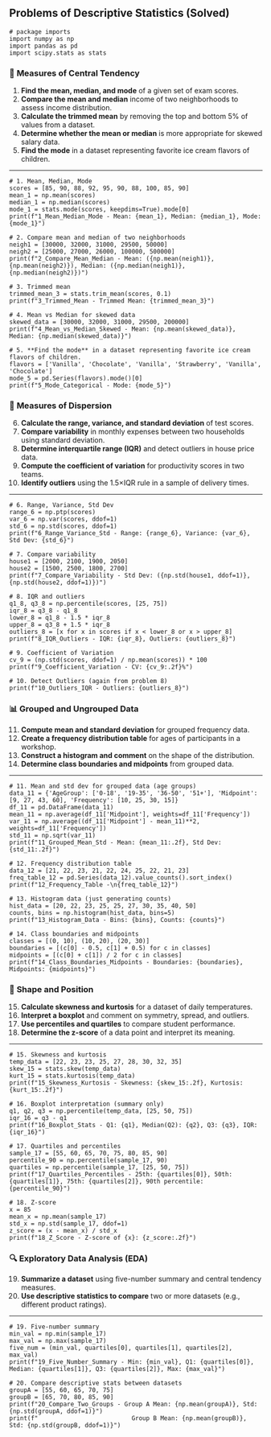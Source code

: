 ## Problems of Descriptive Statistics (Solved)

```
# package imports
import numpy as np
import pandas as pd
import scipy.stats as stats

```
### 🔢 **Measures of Central Tendency**

1. **Find the mean, median, and mode** of a given set of exam scores.
2. **Compare the mean and median** income of two neighborhoods to assess income distribution.
3. **Calculate the trimmed mean** by removing the top and bottom 5% of values from a dataset.
4. **Determine whether the mean or median** is more appropriate for skewed salary data.
5. **Find the mode** in a dataset representing favorite ice cream flavors of children.

---

```
# 1. Mean, Median, Mode
scores = [85, 90, 88, 92, 95, 90, 88, 100, 85, 90]
mean_1 = np.mean(scores)
median_1 = np.median(scores)
mode_1 = stats.mode(scores, keepdims=True).mode[0]
print(f"1_Mean_Median_Mode - Mean: {mean_1}, Median: {median_1}, Mode: {mode_1}")

# 2. Compare mean and median of two neighborhoods
neigh1 = [30000, 32000, 31000, 29500, 50000]
neigh2 = [25000, 27000, 26000, 100000, 500000]
print(f"2_Compare_Mean_Median - Mean: ({np.mean(neigh1)}, {np.mean(neigh2)}), Median: ({np.median(neigh1)}, {np.median(neigh2)})")

# 3. Trimmed mean
trimmed_mean_3 = stats.trim_mean(scores, 0.1)
print(f"3_Trimmed_Mean - Trimmed Mean: {trimmed_mean_3}")

# 4. Mean vs Median for skewed data
skewed_data = [30000, 32000, 31000, 29500, 200000]
print(f"4_Mean_vs_Median_Skewed - Mean: {np.mean(skewed_data)}, Median: {np.median(skewed_data)}")

# 5. **Find the mode** in a dataset representing favorite ice cream flavors of children.
flavors = ['Vanilla', 'Chocolate', 'Vanilla', 'Strawberry', 'Vanilla', 'Chocolate']
mode_5 = pd.Series(flavors).mode()[0]
print(f"5_Mode_Categorical - Mode: {mode_5}")

```
### 📏 **Measures of Dispersion**

6. **Calculate the range, variance, and standard deviation** of test scores.
7. **Compare variability** in monthly expenses between two households using standard deviation.
8. **Determine interquartile range (IQR)** and detect outliers in house price data.
9. **Compute the coefficient of variation** for productivity scores in two teams.
10. **Identify outliers** using the 1.5×IQR rule in a sample of delivery times.

---

```
# 6. Range, Variance, Std Dev
range_6 = np.ptp(scores)
var_6 = np.var(scores, ddof=1)
std_6 = np.std(scores, ddof=1)
print(f"6_Range_Variance_Std - Range: {range_6}, Variance: {var_6}, Std Dev: {std_6}")

# 7. Compare variability
house1 = [2000, 2100, 1900, 2050]
house2 = [1500, 2500, 1800, 2700]
print(f"7_Compare_Variability - Std Dev: ({np.std(house1, ddof=1)}, {np.std(house2, ddof=1)})")

# 8. IQR and outliers
q1_8, q3_8 = np.percentile(scores, [25, 75])
iqr_8 = q3_8 - q1_8
lower_8 = q1_8 - 1.5 * iqr_8
upper_8 = q3_8 + 1.5 * iqr_8
outliers_8 = [x for x in scores if x < lower_8 or x > upper_8]
print(f"8_IQR_Outliers - IQR: {iqr_8}, Outliers: {outliers_8}")

# 9. Coefficient of Variation
cv_9 = (np.std(scores, ddof=1) / np.mean(scores)) * 100
print(f"9_Coefficient_Variation - CV: {cv_9:.2f}%")

# 10. Detect Outliers (again from problem 8)
print(f"10_Outliers_IQR - Outliers: {outliers_8}")

```

### 📊 **Grouped and Ungrouped Data**

11. **Compute mean and standard deviation** for grouped frequency data.
12. **Create a frequency distribution table** for ages of participants in a workshop.
13. **Construct a histogram and comment** on the shape of the distribution.
14. **Determine class boundaries and midpoints** from grouped data.

---

```
# 11. Mean and std dev for grouped data (age groups)
data_11 = {'AgeGroup': ['0-18', '19-35', '36-50', '51+'], 'Midpoint': [9, 27, 43, 60], 'Frequency': [10, 25, 30, 15]}
df_11 = pd.DataFrame(data_11)
mean_11 = np.average(df_11['Midpoint'], weights=df_11['Frequency'])
var_11 = np.average((df_11['Midpoint'] - mean_11)**2, weights=df_11['Frequency'])
std_11 = np.sqrt(var_11)
print(f"11_Grouped_Mean_Std - Mean: {mean_11:.2f}, Std Dev: {std_11:.2f}")

# 12. Frequency distribution table
data_12 = [21, 22, 23, 21, 22, 24, 25, 22, 21, 23]
freq_table_12 = pd.Series(data_12).value_counts().sort_index()
print(f"12_Frequency_Table -\n{freq_table_12}")

# 13. Histogram data (just generating counts)
hist_data = [20, 22, 23, 25, 25, 27, 30, 35, 40, 50]
counts, bins = np.histogram(hist_data, bins=5)
print(f"13_Histogram_Data - Bins: {bins}, Counts: {counts}")

# 14. Class boundaries and midpoints
classes = [(0, 10), (10, 20), (20, 30)]
boundaries = [(c[0] - 0.5, c[1] + 0.5) for c in classes]
midpoints = [(c[0] + c[1]) / 2 for c in classes]
print(f"14_Class_Boundaries_Midpoints - Boundaries: {boundaries}, Midpoints: {midpoints}")

```

### 📐 **Shape and Position**

15. **Calculate skewness and kurtosis** for a dataset of daily temperatures.
16. **Interpret a boxplot** and comment on symmetry, spread, and outliers.
17. **Use percentiles and quartiles** to compare student performance.
18. **Determine the z-score** of a data point and interpret its meaning.

---

```
# 15. Skewness and kurtosis
temp_data = [22, 23, 23, 25, 27, 28, 30, 32, 35]
skew_15 = stats.skew(temp_data)
kurt_15 = stats.kurtosis(temp_data)
print(f"15_Skewness_Kurtosis - Skewness: {skew_15:.2f}, Kurtosis: {kurt_15:.2f}")

# 16. Boxplot interpretation (summary only)
q1, q2, q3 = np.percentile(temp_data, [25, 50, 75])
iqr_16 = q3 - q1
print(f"16_Boxplot_Stats - Q1: {q1}, Median(Q2): {q2}, Q3: {q3}, IQR: {iqr_16}")

# 17. Quartiles and percentiles
sample_17 = [55, 60, 65, 70, 75, 80, 85, 90]
percentile_90 = np.percentile(sample_17, 90)
quartiles = np.percentile(sample_17, [25, 50, 75])
print(f"17_Quartiles_Percentiles - 25th: {quartiles[0]}, 50th: {quartiles[1]}, 75th: {quartiles[2]}, 90th percentile: {percentile_90}")

# 18. Z-score
x = 85
mean_x = np.mean(sample_17)
std_x = np.std(sample_17, ddof=1)
z_score = (x - mean_x) / std_x
print(f"18_Z_Score - Z-score of {x}: {z_score:.2f}")

```

### 🔍 **Exploratory Data Analysis (EDA)**

19. **Summarize a dataset** using five-number summary and central tendency measures.
20. **Use descriptive statistics to compare** two or more datasets (e.g., different product ratings).

---

```
# 19. Five-number summary
min_val = np.min(sample_17)
max_val = np.max(sample_17)
five_num = (min_val, quartiles[0], quartiles[1], quartiles[2], max_val)
print(f"19_Five_Number_Summary - Min: {min_val}, Q1: {quartiles[0]}, Median: {quartiles[1]}, Q3: {quartiles[2]}, Max: {max_val}")

# 20. Compare descriptive stats between datasets
groupA = [55, 60, 65, 70, 75]
groupB = [65, 70, 80, 85, 90]
print(f"20_Compare_Two_Groups - Group A Mean: {np.mean(groupA)}, Std: {np.std(groupA, ddof=1)}")
print(f"                          Group B Mean: {np.mean(groupB)}, Std: {np.std(groupB, ddof=1)}")

```


